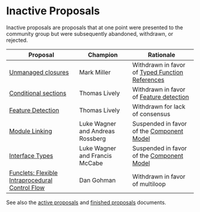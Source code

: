 # Inactive Proposals

Inactive proposals are proposals that at one point were presented to the community group but were subsequently abandoned, withdrawn, or rejected.

| Proposal                                 | Champion         | Rationale                                                              |
| ---------------------------------------- | ---------------- | ---------------------------------------------------------------------- |
| [Unmanaged closures][unmanaged_closures] | Mark Miller      | Withdrawn in favor of [Typed Function References][function_references] |
| [Conditional sections][cond_sections]    | Thomas Lively    | Withdrawn in favor of [Feature detection][feature_detection]           |
| [Feature Detection][feature_detection]   | Thomas Lively    | Withdrawn for lack of consensus                                        |
| [Module Linking][module_linking]         | Luke Wagner and Andreas Rossberg | Suspended in favor of the [Component Model][component_model] |
| [Interface Types][interface_types]       | Luke Wagner and Francis McCabe | Suspended in favor of the [Component Model][component_model] |
| [Funclets: Flexible Intraprocedural Control Flow][funclets] | Dan Gohman  | Withdrawn in favor of multiloop                          |


See also the [active proposals](README.md) and [finished proposals](finished-proposals.md) documents.

[unmanaged_closures]: https://github.com/WebAssembly/proposals/issues/6
[function_references]: https://github.com/WebAssembly/function-references
[cond_sections]: https://github.com/WebAssembly/conditional-sections
[feature_detection]: https://github.com/WebAssembly/feature-detection
[module_linking]: https://github.com/WebAssembly/module-linking
[interface_types]: https://github.com/WebAssembly/interface-types
[component_model]: https://github.com/WebAssembly/component-model
[funclets]: https://github.com/WebAssembly/funclets
